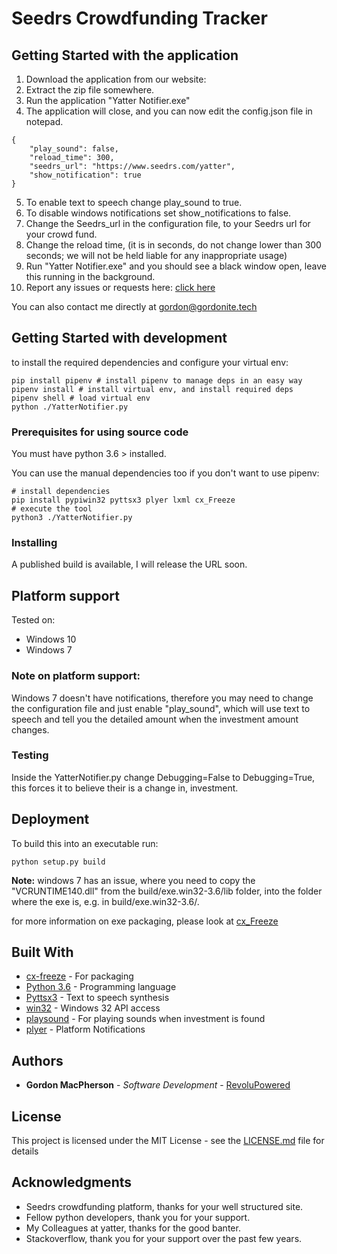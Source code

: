 # Seedrs Crowdfunding Tracker

## Getting Started with the application

1. Download the application from our website:
2. Extract the zip file somewhere.
3. Run the application "Yatter Notifier.exe"
4. The application will close, and you can now edit the config.json file in notepad.
```
{
    "play_sound": false,
    "reload_time": 300,
    "seedrs_url": "https://www.seedrs.com/yatter",
    "show_notification": true
}
```
5. To enable text to speech change play_sound to true.
6. To disable windows notifications set show_notifications to false.
7. Change the Seedrs_url in the configuration file, to your Seedrs url for your crowd fund.
8. Change the reload time, (it is in seconds, do not change lower than 300 seconds; we will not be held liable for any inappropriate usage)
9. Run "Yatter Notifier.exe" and you should see a black window open, leave this running in the background.
10. Report any issues or requests here: [click here](https://github.com/RevoluPowered/SeedrsCrowdfundingNotifier/issues)

You can also contact me directly at gordon@gordonite.tech

## Getting Started with development

to install the required dependencies and configure your virtual env: 
```
pip install pipenv # install pipenv to manage deps in an easy way
pipenv install # install virtual env, and install required deps
pipenv shell # load virtual env
python ./YatterNotifier.py
```
### Prerequisites for using source code

You must have python 3.6 > installed.

You can use the manual dependencies too if you don't want to use pipenv:
```
# install dependencies
pip install pypiwin32 pyttsx3 plyer lxml cx_Freeze
# execute the tool
python3 ./YatterNotifier.py
```
### Installing

A published build is available, I will release the URL soon.

## Platform support

Tested on:
* Windows 10
* Windows 7

### Note on platform support:
Windows 7 doesn't have notifications, therefore you may need to change the configuration file and just enable "play_sound", which will use text to speech and tell you the detailed amount when the investment amount changes.

### Testing

Inside the YatterNotifier.py change Debugging=False to Debugging=True, this forces it to believe their is a change in, investment.

## Deployment
To build this into an executable run:
```
python setup.py build
```
**Note:** windows 7 has an issue, where you need to copy the "VCRUNTIME140.dll" from the build/exe.win32-3.6/lib folder, into the folder where the exe is, e.g. in build/exe.win32-3.6/.

for more information on exe packaging, please look at [cx_Freeze](http://cx-freeze.readthedocs.io/en/latest/index.html)

## Built With

* [cx-freeze](http://cx-freeze.readthedocs.io/en/latest/index.html) - For packaging
* [Python 3.6](https://www.python.org/) - Programming language
* [Pyttsx3](https://pypi.python.org/pypi/pyttsx3/2.6) - Text to speech synthesis
* [win32](https://pypi.python.org/pypi/pypiwin32/220) - Windows 32 API access
* [playsound](https://pypi.python.org/pypi/playsound) - For playing sounds when investment is found
* [plyer](https://pypi.python.org/pypi/plyer/1.3.0) - Platform Notifications

## Authors

* **Gordon MacPherson** - *Software Development* - [RevoluPowered](https://github.com/RevoluPowered)

## License

This project is licensed under the MIT License - see the [LICENSE.md](LICENSE.md) file for details

## Acknowledgments
* Seedrs crowdfunding platform, thanks for your well structured site.
* Fellow python developers, thank you for your support.
* My Colleagues at yatter, thanks for the good banter.
* Stackoverflow, thank you for your support over the past few years.
